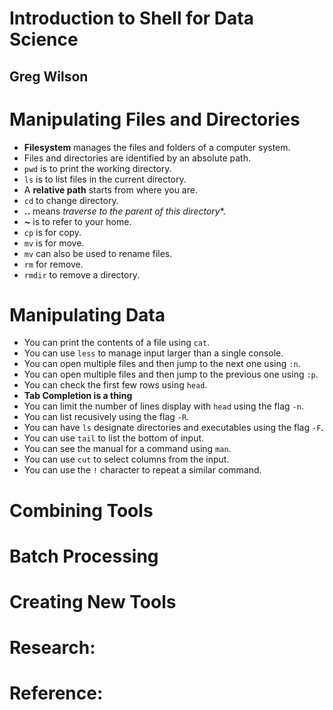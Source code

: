 # Introduction to Shell for Data Science
## Greg Wilson

# Manipulating Files and Directories
- **Filesystem** manages the files and folders of a computer system.
- Files and directories are identified by an absolute path.
- `pwd` is to print the working directory.
- `ls` is to list files in the current directory.
- A **relative path** starts from where you are.
- `cd` to change directory.
- **..** means *traverse to the parent of this directory**.
- **~** is to refer to your home.
- `cp` is for copy.
- `mv` is for move.
- `mv` can also be used to rename files.
- `rm` for remove.
- `rmdir` to remove a directory.

# Manipulating Data
- You can print the contents of a file using `cat`.
- You can use `less` to manage input larger than a single console.
- You can open multiple files and then jump to the next one using `:n`.
- You can open multiple files and then jump to the previous one using `:p`.
- You can check the first few rows using `head`.
- **Tab Completion is a thing**
- You can limit the number of lines display with `head` using the flag `-n`.
- You can list recusively using the flag `-R`.
- You can have `ls` designate directories and executables using the flag `-F`.
- You can use `tail` to list the bottom of input.
- You can see the manual for a command using `man`.
- You can use `cut` to select columns from the input.
- You can use the `!` character to repeat a similar command.

# Combining Tools

# Batch Processing

# Creating New Tools

# Research:

# Reference:
